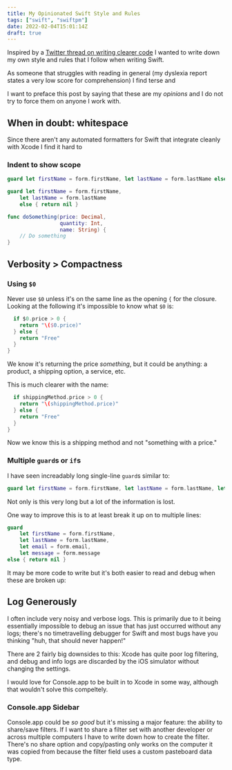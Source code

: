 ```yaml
---
title: My Opinionated Swift Style and Rules
tags: ["swift", "swiftpm"]
date: 2022-02-04T15:01:14Z
draft: true
---
```


Inspired by a [Twitter thread on writing clearer code](https://twitter.com/chockenberry/status/1486399628954062848) I wanted to write down my own style and rules that I follow when writing Swift.

As someone that struggles with reading in general (my dyslexia report states a very low score for comprehension) I find terse and

<!-- more -->

<p class="info">
I want to preface this post by saying that these are my <em>opinions</em> and I do not try to force them on anyone I work with.
</p>

## When in doubt: whitespace

Since there aren't any automated formatters for Swift that integrate cleanly with Xcode I find it hard to

### Indent to show scope

```swift
guard let firstName = form.firstName, let lastName = form.lastName else { return nil }
```

```swift
guard let firstName = form.firstName,
    let lastName = form.lastName
    else { return nil }
```

```swift
func doSomething(price: Decimal,
                 quantity: Int,
                 name: String) {
    // Do something
}
```

## Verbosity > Compactness

### Using `$0`

Never use `$0` unless it's on the same line as the opening `{` for the closure. Looking at the following it's impossible to know what `$0` is:

```swift
  if $0.price > 0 {
    return "\($0.price)"
  } else {
    return "Free"
  }
}
```

We know it's returning the price _something_, but it could be anything: a product, a shipping option, a service, etc.

This is much clearer with the name:

```swift
  if shippingMethod.price > 0 {
    return "\(shippingMethod.price)"
  } else {
    return "Free"
  }
}
```

Now we know this is a shipping method and not "something with a price."

### Multiple `guard`s or `if`s

I have seen increadably long single-line `guard`s similar to:

```swift
guard let firstName = form.firstName, let lastName = form.lastName, let email = form.email, let message = form.message else { return nil }
```

Not only is this very long but a lot of the information is lost.

One way to improve this is to at least break it up on to multiple lines:

```swift
guard
    let firstName = form.firstName,
    let lastName = form.lastName,
    let email = form.email,
    let message = form.message
else { return nil }
```

It may be more code to write but it's both easier to read and debug when these are broken up:

## Log Generously

I often include very noisy and verbose logs. This is primarily due to it being essentially impossible to debug an issue that has just occurred without any logs; there's no timetravelling debugger for Swift and most bugs have you thinking "huh, that should never happen!"

There are 2 fairly big downsides to this: Xcode has quite poor log filtering, and debug and info logs are discarded by the iOS simulator without changing the settings.

I would love for Console.app to be built in to Xcode in some way, although that wouldn't solve this compeltely.

### Console.app Sidebar

Console.app could be _so good_ but it's missing a major feature: the ability to share/save filters. If I want to share a filter set with another developer or across multiple computers I have to write down how to create the filter. There's no share option and copy/pasting only works on the computer it was copied from because the filter field uses a custom pasteboard data type.
